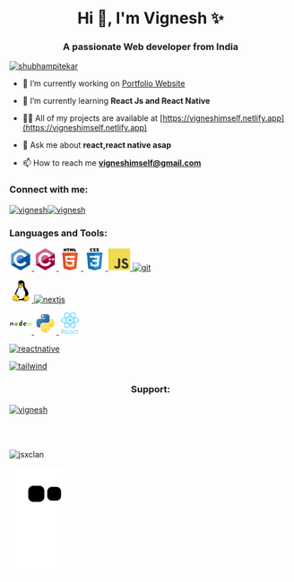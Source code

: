 <h1 align="center">Hi 👋, I'm Vignesh ✨</h1>
<h3 align="center">A passionate Web developer from India</h3>

<p align="left"> <a href="https://twitter.com/vigneshimself" target="blank"><img src="https://img.shields.io/twitter/follow/vigneshimself?logo=twitter&style=for-the-badge" alt="shubhampitekar" /></a> </p>

- 🔭 I’m currently working on [Portfolio Website](https://vigneshimself.netlify.app)

- 🌱 I’m currently learning **React Js and React Native**

- 👨‍💻 All of my projects are available at [https://vigneshimself.netlify.app](https://vigneshimself.netlify.app)

- 💬 Ask me about **react,react native asap**

- 📫 How to reach me **vigneshimself@gmail.com**


<h3 align="left">Connect with me:</h3>
<p align="left">

<a href="https://twitter.com/vigneshimself" target="blank"><img align="center" src="https://raw.githubusercontent.com/rahuldkjain/github-profile-readme-generator/master/src/images/icons/Social/twitter.svg" alt="vignesh" height="30" width="40" /></a><a href="https://www.instagram.com/vigneshimself" target="blank"><img align="center" src="https://raw.githubusercontent.com/rahuldkjain/github-profile-readme-generator/master/src/images/icons/Social/instagram.svg" alt="vignesh" height="30" width="40" /></a>

<h3 align="left">Languages and Tools:</h3>
 <a href="https://www.cprogramming.com/" target="_blank" rel="noreferrer"> <img src="https://raw.githubusercontent.com/devicons/devicon/master/icons/c/c-original.svg" alt="c" width="40" height="40"/> </a>
<a href="https://www.w3schools.com/cpp/" target="_blank" rel="noreferrer"> <img src="https://raw.githubusercontent.com/devicons/devicon/master/icons/cplusplus/cplusplus-original.svg" alt="cplusplus" width="40" height="40"/> </a>
<a href="https://www.w3.org/html/" target="_blank" rel="noreferrer"> <img src="https://raw.githubusercontent.com/devicons/devicon/master/icons/html5/html5-original-wordmark.svg" alt="html5" width="40" height="40"/> </a>
<a href="https://www.w3schools.com/css/" target="_blank" rel="noreferrer"> <img src="https://raw.githubusercontent.com/devicons/devicon/master/icons/css3/css3-original-wordmark.svg" alt="css3" width="40" height="40"/> </a>
<a href="https://developer.mozilla.org/en-US/docs/Web/JavaScript" target="_blank" rel="noreferrer"> <img src="https://raw.githubusercontent.com/devicons/devicon/master/icons/javascript/javascript-original.svg" alt="javascript" width="40" height="40"/> </a>
<a href="https://git-scm.com/" target="_blank" rel="noreferrer"> <img src="https://www.vectorlogo.zone/logos/git-scm/git-scm-icon.svg" alt="git" width="40" height="40"/> </a>

<a href="https://www.linux.org/" target="_blank" rel="noreferrer"> <img src="https://raw.githubusercontent.com/devicons/devicon/master/icons/linux/linux-original.svg" alt="linux" width="40" height="40"/><a href="https://nextjs.org/" target="_blank" rel="noreferrer"> <img src="https://cdn.worldvectorlogo.com/logos/nextjs-2.svg" alt="nextjs" width="40" height="40"/> </a>
 
<a href="https://nodejs.org" target="_blank" rel="noreferrer"> <img src="https://raw.githubusercontent.com/devicons/devicon/master/icons/nodejs/nodejs-original-wordmark.svg" alt="nodejs" width="40" height="40"/> </a>
<a href="https://www.python.org" target="_blank" rel="noreferrer"> <img src="https://raw.githubusercontent.com/devicons/devicon/master/icons/python/python-original.svg" alt="python" width="40" height="40"/> </a>
<a href="https://reactjs.org/" target="_blank" rel="noreferrer"> <img src="https://raw.githubusercontent.com/devicons/devicon/master/icons/react/react-original-wordmark.svg" alt="react" width="40" height="40"/>
</a>
  
<a href="https://reactnative.dev/" target="_blank" rel="noreferrer"> <img src="https://reactnative.dev/img/header_logo.svg" alt="reactnative" width="40" height="40"/> </a>
   
<a href="https://tailwindcss.com/" target="_blank" rel="noreferrer"> <img src="https://www.vectorlogo.zone/logos/tailwindcss/tailwindcss-icon.svg" alt="tailwind" width="40" height="40"/> </a>

 </a>

<h3 align="center">Support:</h3>
<p><a href="https://www.buymeacoffee.com/vigneshimself"> <img align="center" src="https://cdn.buymeacoffee.com/buttons/v2/default-yellow.png" height="50" width="210" alt="vignesh" /></a></p><br><br>


<p><img align="center" src="https://github-readme-stats.vercel.app/api/top-langs?username=vigneshimself&show_icons=true&locale=en&layout=compact" alt="jsxclan" /></p>


![GitHub contribution grid snake animation](https://raw.githubusercontent.com/jsxclan/jsxclan/output/github-contribution-grid-snake.svg)
